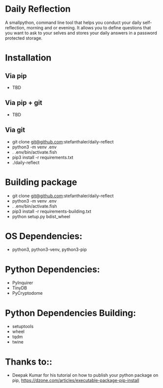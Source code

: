 # Daily Reflection
A smallpython, command line tool that helps you conduct your daily self-reflection, morning and or evening. It allows you to define questions that you want to ask to your selves and stores your daily answers in a password protected storage.

# Installation

## Via pip
* TBD 

## Via pip + git
* TBD

## Via git
* git clone git@github.com:stefanthaler/daily-reflect
* python3 -m venv .env
* . .env/bin/activate.fish  
* pip3 install -r requirements.txt
* ./daily-reflect



# Building package
* git clone git@github.com:stefanthaler/daily-reflect
* python3 -m venv .env
* . .env/bin/activate.fish  
* pip3 install -r requirements-building.txt
* python setup.py bdist_wheel

# OS Dependencies:
* python3, python3-venv, python3-pip

# Python Dependencies:
* PyInquirer
* TinyDB
* PyCryptodome

# Python Dependencies Building:
* setuptools
* wheel
* tqdm
* twine

# Thanks to::
* Deepak Kumar for his tutorial on how to publish your python package on pip, https://dzone.com/articles/executable-package-pip-install
